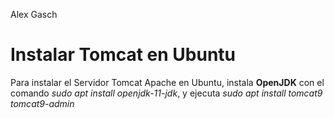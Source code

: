 Alex Gasch
# Instalar Tomcat en Ubuntu
Para instalar el Servidor Tomcat Apache en Ubuntu, instala **OpenJDK** con el comando _sudo apt install openjdk-11-jdk_, y ejecuta _sudo apt install tomcat9 tomcat9-admin_
